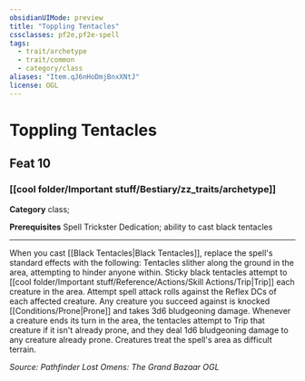 ```yaml
---
obsidianUIMode: preview
title: "Toppling Tentacles"
cssclasses: pf2e,pf2e-spell
tags:
  - trait/archetype
  - trait/common
  - category/class
aliases: "Item.qJ6nHoDmjBnxXNtJ"
license: OGL
---
```

# Toppling Tentacles
## Feat 10
### [[cool folder/Important stuff/Bestiary/zz_traits/archetype]]

**Category** class; 



**Prerequisites** Spell Trickster Dedication; ability to cast black tentacles
* * *
When you cast [[Black Tentacles|Black Tentacles]], replace the spell's standard effects with the following: Tentacles slither along the ground in the area, attempting to hinder anyone within. Sticky black tentacles attempt to [[cool folder/Important stuff/Reference/Actions/Skill Actions/Trip|Trip]] each creature in the area. Attempt spell attack rolls against the Reflex DCs of each affected creature. Any creature you succeed against is knocked [[Conditions/Prone|Prone]] and takes 3d6 bludgeoning damage. Whenever a creature ends its turn in the area, the tentacles attempt to Trip that creature if it isn't already prone, and they deal 1d6 bludgeoning damage to any creature already prone. Creatures treat the spell's area as difficult terrain.

*Source: Pathfinder Lost Omens: The Grand Bazaar*
*OGL*